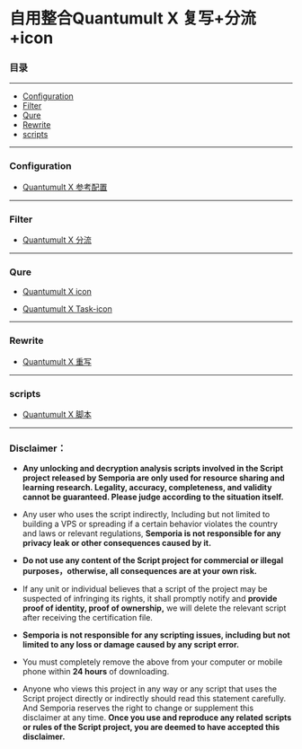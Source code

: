 # 自用整合Quantumult X 复写+分流+icon

### 目录
***
* [Configuration](#Configuration)
* [Filter](#Filter)
* [Qure](#Qure)
* [Rewrite](#Rewrite)
* [scripts](#scripts)

***
### Configuration
* [Quantumult X 参考配置](https://github.com/Semporia/Quantumult-X/tree/master/Configuration)  

***
### Filter
* [Quantumult X 分流](https://github.com/Semporia/Quantumult-X/tree/master/Filter)  

***
### Qure
* [Quantumult X icon](https://github.com/Semporia/Quantumult-X/tree/master/Qure/IconSet)  

* [Quantumult X Task-icon](https://github.com/Semporia/Quantumult-X/tree/master/Qure/Task)  

***
### Rewrite
* [Quantumult X 重写](https://github.com/Semporia/Quantumult-X/tree/master/Rewrite)  

***
### scripts
* [Quantumult X 脚本](https://github.com/Semporia/Quantumult-X/tree/master/scripts)  


***
### Disclaimer：

* **Any unlocking and decryption analysis scripts involved in the Script project released by Semporia are only used for resource sharing and learning research. Legality, accuracy, completeness, and validity cannot be guaranteed. Please judge according to the situation itself.**

* Any user who uses the script indirectly, Including but not limited to building a VPS or spreading if a certain behavior violates the country and laws or relevant regulations, **Semporia is not responsible for any privacy leak or other consequences caused by it.**

* **Do not use any content of the Script project for commercial or illegal purposes，otherwise, all consequences are at your own risk.**

* If any unit or individual believes that a script of the project may be suspected of infringing its rights, it shall promptly notify and **provide proof of identity, proof of ownership,** we will delete the relevant script after receiving the certification file.

* **Semporia is not responsible for any scripting issues, including but not limited to any loss or damage caused by any script error.**

* You must completely remove the above from your computer or mobile phone within **24 hours** of downloading.

* Anyone who views this project in any way or any script that uses the Script project directly or indirectly should read this statement carefully. And Semporia reserves the right to change or supplement this disclaimer at any time. **Once you use and reproduce any related scripts or rules of the Script project, you are deemed to have accepted this disclaimer.**

